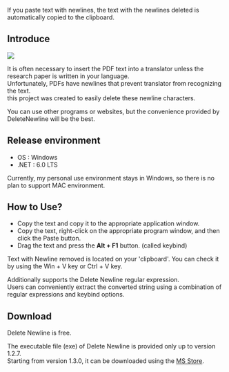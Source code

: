If you paste text with newlines, the text with the newlines deleted is automatically copied to the clipboard.

## Introduce

<img src=https://i.imgur.com/B5RI2uF.png>

It is often necessary to insert the PDF text into a translator unless the research paper is written in your language.  
Unfortunately, PDFs have newlines that prevent translator from recognizing the text.  
this project was created to easily delete these newline characters.

You can use other programs or websites, but the convenience provided by DeleteNewline will be the best.

## Release environment
* OS : Windows  
* .NET : 6.0 LTS

Currently, my personal use environment stays in Windows, so there is no plan to support MAC environment.

## How to Use?
* Copy the text and copy it to the appropriate application window.  
* Copy the text, right-click on the appropriate program window, and then click the Paste button.  
* Drag the text and press the **Alt + F1** button. (called keybind)

Text with Newline removed is located on your 'clipboard'. You can check it by using the Win + V key or Ctrl + V key.

Additionally supports the Delete Newline regular expression.  
Users can conveniently extract the converted string using a combination of regular expressions and keybind options.

## Download

Delete Newline is free.

The executable file (exe) of Delete Newline is provided only up to version 1.2.7.  
Starting from version 1.3.0, it can be downloaded using the [MS Store](https://apps.microsoft.com/store/detail/delete-newline/9NC17SL0VV5S).
